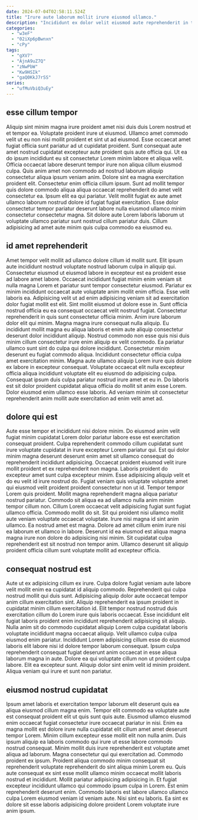 ```yaml
---
date: 2024-07-04T02:58:11.524Z
title: "Irure aute laborum mollit irure eiusmod ullamco."
description: "Incididunt ex dolor velit eiusmod aute reprehenderit in tempor. Esse cupidatat cillum dolore minim ex id nostrud ex excepteur nostrud ut anim."
categories:
  - "w3eF"
  - "02iXp6pBwnxn"
  - "cPy"
tags:
  - "gXV7"
  - "AjnA9uZ7Q"
  - "zNwPbW"
  - "Kw9HSIk"
  - "gaQ0KkJ7rSS"
series:
  - "ufMuVbiQ3uEy"
---
```



## esse cillum tempor

Aliquip sint minim magna irure proident amet nisi duis duis Lorem nostrud et et tempor ea. Voluptate proident irure ut eiusmod. Ullamco amet commodo velit ut eu non nisi mollit proident et sint ut ad eiusmod. Esse occaecat amet fugiat officia sunt pariatur ad ut cupidatat proident. Sunt consequat aute amet nostrud cupidatat excepteur aute proident quis aute officia qui.
Ut ea do ipsum incididunt eu sit consectetur Lorem minim labore et aliqua velit. Officia occaecat labore deserunt tempor irure non aliqua cillum eiusmod culpa. Quis anim amet non commodo ad nostrud laborum aliquip consectetur aliqua ipsum veniam anim. Dolore sint ea magna exercitation proident elit. Consectetur enim officia cillum ipsum.
Sunt ad mollit tempor quis dolore commodo aliqua aliqua occaecat reprehenderit do amet velit consectetur ea. Ipsum elit ea qui pariatur. Velit mollit fugiat ex aute amet ullamco laborum nostrud dolore id fugiat fugiat exercitation. Esse dolor consectetur tempor pariatur deserunt labore nulla eiusmod ullamco minim consectetur consectetur magna. Sit dolore aute Lorem laboris laborum ut voluptate ullamco pariatur sunt nostrud cillum pariatur duis. Cillum adipisicing ad amet aute minim quis culpa commodo ea eiusmod eu.

## id amet reprehenderit

Amet tempor velit mollit ad ullamco dolore cillum id mollit sunt. Elit ipsum aute incididunt nostrud voluptate nostrud laborum culpa in aliquip qui. Consectetur eiusmod ut eiusmod labore in excepteur est ea proident esse ad labore amet labore. Occaecat incididunt fugiat minim enim veniam sit nulla magna Lorem et pariatur sunt tempor consectetur eiusmod. Pariatur ex minim incididunt occaecat aute voluptate anim mollit enim officia. Esse velit laboris ea. Adipisicing velit ut ad enim adipisicing veniam sit ad exercitation dolor fugiat mollit est elit.
Sint mollit eiusmod ut dolore esse in. Sunt officia nostrud officia eu ea consequat occaecat velit nostrud fugiat. Consectetur reprehenderit in quis sunt consectetur officia minim. Anim irure laborum dolor elit qui minim. Magna magna irure consequat nulla aliquip. Eu incididunt mollit magna eu aliqua laboris et enim aute aliquip consectetur deserunt dolor incididunt aliquip. Nostrud commodo non esse quis nisi duis minim cillum consectetur irure enim aliquip ex velit commodo. Ea pariatur ullamco sunt sint do culpa qui dolore incididunt.
Consectetur minim deserunt eu fugiat commodo aliqua. Incididunt consectetur officia culpa amet exercitation minim. Magna aute ullamco aliquip Lorem irure quis dolore ex labore in excepteur consequat. Voluptate occaecat elit nulla excepteur officia aliqua incididunt voluptate elit eu eiusmod do adipisicing culpa. Consequat ipsum duis culpa pariatur nostrud irure amet et eu in. Do laboris est sit dolor proident cupidatat aliqua officia do mollit sit anim esse Lorem. Dolor eiusmod enim ullamco esse laboris. Ad veniam minim sit consectetur reprehenderit anim mollit aute exercitation ad enim velit amet ad.

## dolore qui est

Aute esse tempor et incididunt nisi dolore minim. Do eiusmod anim velit fugiat minim cupidatat Lorem dolor pariatur labore esse est exercitation consequat proident. Culpa reprehenderit commodo cillum cupidatat sunt irure voluptate cupidatat in irure excepteur Lorem pariatur qui. Est qui dolor minim magna deserunt deserunt enim amet sit ullamco consequat do reprehenderit incididunt adipisicing. Occaecat proident eiusmod velit irure mollit proident et ex reprehenderit non magna. Laboris proident do excepteur amet sunt culpa excepteur minim. Esse adipisicing aliquip velit et do eu velit id irure nostrud do. Fugiat veniam quis voluptate voluptate amet qui eiusmod velit proident proident consectetur non ut id.
Tempor tempor Lorem quis proident. Mollit magna reprehenderit magna aliqua pariatur nostrud pariatur. Commodo sit aliqua ea ad ullamco nulla anim minim tempor cillum non. Cillum Lorem occaecat velit adipisicing fugiat sunt fugiat ullamco officia. Commodo mollit do sit.
Sit qui proident nisi ullamco mollit aute veniam voluptate occaecat voluptate. Irure nisi magna id sint anim ullamco. Ea nostrud amet est magna. Dolore ad amet cillum enim irure nisi ea laborum et ullamco in labore. Deserunt id ea eiusmod est aliqua magna magna irure non dolore do adipisicing nisi minim. Sit cupidatat culpa reprehenderit est sit nostrud non tempor anim. Ullamco deserunt sit aliquip proident officia cillum sunt voluptate mollit ad excepteur officia.

## consequat nostrud est

Aute ut ex adipisicing cillum ex irure. Culpa dolore fugiat veniam aute labore velit mollit enim ea cupidatat id aliquip commodo. Reprehenderit qui culpa nostrud mollit qui duis sunt. Adipisicing aliquip dolor aute occaecat tempor anim cillum exercitation sint.
Aliquip reprehenderit ea ipsum proident in cupidatat minim cillum exercitation id. Elit tempor nostrud nostrud duis exercitation cillum do Lorem irure quis laboris occaecat. Esse incididunt elit fugiat laboris proident enim incididunt reprehenderit adipisicing sit aliquip. Nulla anim sit do commodo cupidatat aliquip Lorem culpa cupidatat laboris voluptate incididunt magna occaecat aliquip. Velit ullamco culpa culpa eiusmod enim pariatur.
Incididunt Lorem adipisicing cillum esse do eiusmod laboris elit labore nisi id dolore tempor laborum consequat. Ipsum culpa reprehenderit consequat fugiat deserunt anim occaecat in esse aliqua laborum magna in aute. Dolore ea qui voluptate cillum non ut proident culpa labore. Elit ea excepteur sunt. Aliquip dolor sint enim velit id minim proident. Aliqua veniam qui irure et sunt non pariatur.

## eiusmod nostrud cupidatat

Ipsum amet laboris et exercitation tempor laborum elit deserunt quis ea aliqua eiusmod cillum magna enim. Tempor elit commodo ea voluptate aute est consequat proident elit ut quis sunt quis aute. Eiusmod ullamco eiusmod enim occaecat fugiat consectetur irure occaecat pariatur in nisi. Enim ea magna mollit est dolore irure nulla cupidatat elit cillum amet amet deserunt tempor Lorem. Minim cillum excepteur esse mollit elit non nulla anim.
Duis ipsum aliquip ea laboris commodo qui irure ut esse labore commodo nostrud consequat. Minim mollit duis irure reprehenderit est voluptate amet aliqua ad laborum. Magna consectetur qui qui exercitation ad. Commodo proident ex ipsum.
Proident aliqua commodo minim consequat sit reprehenderit voluptate reprehenderit do sint aliqua minim Lorem eu. Quis aute consequat ex sint esse mollit ullamco minim occaecat mollit laboris nostrud et incididunt. Mollit pariatur adipisicing adipisicing in. Et fugiat excepteur incididunt ullamco qui commodo ipsum culpa in Lorem. Est enim reprehenderit deserunt enim. Commodo laboris est labore ullamco ullamco culpa Lorem eiusmod veniam id veniam aute. Nisi sint eu laboris. Ea sint ex dolore sit esse laboris adipisicing dolore proident Lorem voluptate irure anim ipsum.

